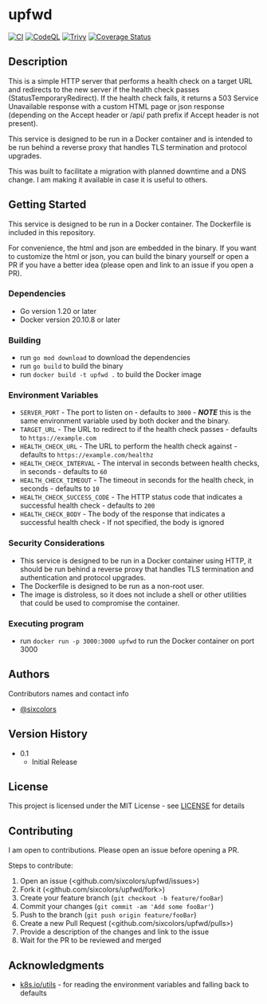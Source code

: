# upfwd

[![CI](https://github.com/sixcolors/upfwd/actions/workflows/ci.yml/badge.svg)](https://github.com/sixcolors/upfwd/actions/workflows/ci.yml)
[![CodeQL](https://github.com/sixcolors/upfwd/actions/workflows/codeql.yml/badge.svg)](https://github.com/sixcolors/upfwd/actions/workflows/codeql.yml)
[![Trivy](https://github.com/sixcolors/upfwd/actions/workflows/trivy.yml/badge.svg)](https://github.com/sixcolors/upfwd/actions/workflows/trivy.yml)
[![Coverage Status](https://coveralls.io/repos/github/sixcolors/upfwd/badge.svg?branch=main)](https://coveralls.io/github/sixcolors/upfwd?branch=main)

## Description

This is a simple HTTP server that performs a health check on a target URL and redirects to the new server if the health check passes (StatusTemporaryRedirect). If the health check fails, it returns a 503 Service Unavailable response with a custom HTML page or json response (depending on the Accept header or /api/ path prefix if Accept header is not present).

This service is designed to be run in a Docker container and is intended to be run behind a reverse proxy that handles TLS termination and protocol upgrades.

This was built to facilitate a migration with planned downtime and a DNS change. I am making it available in case it is useful to others.

## Getting Started

This service is designed to be run in a Docker container. The Dockerfile is included in this repository.

For convenience, the html and json are embedded in the binary. If you want to customize the html or json, you can build the binary yourself or open a PR if you have a better idea (please open and link to an issue if you open a PR).

### Dependencies

* Go version 1.20 or later
* Docker version 20.10.8 or later

### Building

* run `go mod download` to download the dependencies
* run `go build` to build the binary
* run `docker build -t upfwd .` to build the Docker image

### Environment Variables

* `SERVER_PORT` - The port to listen on - defaults to `3000` - ***NOTE*** this is the same environment variable used by both docker and the binary.
* `TARGET_URL` - The URL to redirect to if the health check passes - defaults to `https://example.com`
* `HEALTH_CHECK_URL` - The URL to perform the health check against - defaults to `https://example.com/healthz`
* `HEALTH_CHECK_INTERVAL` - The interval in seconds between health checks, in seconds - defaults to `60`
* `HEALTH_CHECK_TIMEOUT` - The timeout in seconds for the health check, in seconds - defaults to `10`
* `HEALTH_CHECK_SUCCESS_CODE` - The HTTP status code that indicates a successful health check - defaults to `200`
* `HEALTH_CHECK_BODY` - The body of the response that indicates a successful health check - If not specified, the body is ignored

### Security Considerations

* This service is designed to be run in a Docker container using HTTP, it should be run behind a reverse proxy that handles TLS termination and authentication and protocol upgrades.
* The Dockerfile is designed to be run as a non-root user.
* The image is distroless, so it does not include a shell or other utilities that could be used to compromise the container.

### Executing program

* run `docker run -p 3000:3000 upfwd` to run the Docker container on port 3000

## Authors

Contributors names and contact info

* [@sixcolors](https://github.com/sixcolors)

## Version History

* 0.1
    * Initial Release

## License

This project is licensed under the MIT License - see [LICENSE](LICENSE) for details

## Contributing

I am open to contributions. Please open an issue before opening a PR.

Steps to contribute:

1. Open an issue (<github.com/sixcolors/upfwd/issues>)
2. Fork it (<github.com/sixcolors/upfwd/fork>)
3. Create your feature branch (`git checkout -b feature/fooBar`)
4. Commit your changes (`git commit -am 'Add some fooBar'`)
5. Push to the branch (`git push origin feature/fooBar`)
6. Create a new Pull Request (<github.com/sixcolors/upfwd/pulls>)
7. Provide a description of the changes and link to the issue
8. Wait for the PR to be reviewed and merged

## Acknowledgments

* [k8s.io/utils](https://k8s.io/utils) - for reading the environment variables and falling back to defaults